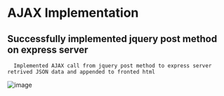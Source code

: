 # AJAX Implementation

<h2>Successfully implemented jquery post method on express server</h2>

      Implemented AJAX call from jquery post method to express server retrived JSON data and appended to fronted html

![image](https://github.com/ashishshinde0901/todolist_express_AJAX/assets/67376699/539fce93-53a4-4075-9365-fbc92b013f1c)
